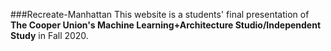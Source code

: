 ###Recreate-Manhattan
This website is a students' final presentation of <b>The Cooper Union's Machine Learning+Architecture Studio/Independent Study</b> in Fall 2020.